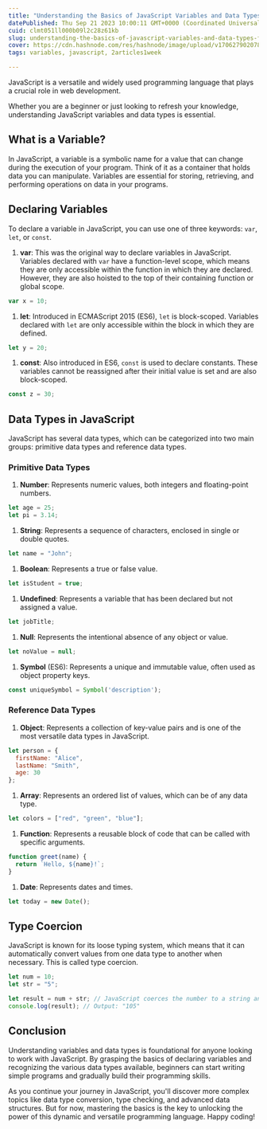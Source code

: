 ```yaml
---
title: "Understanding the Basics of JavaScript Variables and Data Types for Beginners"
datePublished: Thu Sep 21 2023 10:00:11 GMT+0000 (Coordinated Universal Time)
cuid: clmt051ll000b09l2c28z61kb
slug: understanding-the-basics-of-javascript-variables-and-data-types-for-beginners
cover: https://cdn.hashnode.com/res/hashnode/image/upload/v1706279020788/d413825f-390b-48db-99df-d23ecdbe75fa.png
tags: variables, javascript, 2articles1week

---
```


JavaScript is a versatile and widely used programming language that plays a crucial role in web development.

Whether you are a beginner or just looking to refresh your knowledge, understanding JavaScript variables and data types is essential.

## What is a Variable?

In JavaScript, a variable is a symbolic name for a value that can change during the execution of your program. Think of it as a container that holds data you can manipulate. Variables are essential for storing, retrieving, and performing operations on data in your programs.

## Declaring Variables

To declare a variable in JavaScript, you can use one of three keywords: `var`, `let`, or `const`.

1. **var**: This was the original way to declare variables in JavaScript. Variables declared with `var` have a function-level scope, which means they are only accessible within the function in which they are declared. However, they are also hoisted to the top of their containing function or global scope.
    

```javascript
var x = 10;
```

1. **let**: Introduced in ECMAScript 2015 (ES6), `let` is block-scoped. Variables declared with `let` are only accessible within the block in which they are defined.
    

```javascript
let y = 20;
```

1. **const**: Also introduced in ES6, `const` is used to declare constants. These variables cannot be reassigned after their initial value is set and are also block-scoped.
    

```javascript
const z = 30;
```

## Data Types in JavaScript

JavaScript has several data types, which can be categorized into two main groups: primitive data types and reference data types.

### Primitive Data Types

1. **Number**: Represents numeric values, both integers and floating-point numbers.
    

```javascript
let age = 25;
let pi = 3.14;
```

1. **String**: Represents a sequence of characters, enclosed in single or double quotes.
    

```javascript
let name = "John";
```

1. **Boolean**: Represents a true or false value.
    

```javascript
let isStudent = true;
```

1. **Undefined**: Represents a variable that has been declared but not assigned a value.
    

```javascript
let jobTitle;
```

1. **Null**: Represents the intentional absence of any object or value.
    

```javascript
let noValue = null;
```

1. **Symbol** (ES6): Represents a unique and immutable value, often used as object property keys.
    

```javascript
const uniqueSymbol = Symbol('description');
```

### Reference Data Types

1. **Object**: Represents a collection of key-value pairs and is one of the most versatile data types in JavaScript.
    

```javascript
let person = {
  firstName: "Alice",
  lastName: "Smith",
  age: 30
};
```

1. **Array**: Represents an ordered list of values, which can be of any data type.
    

```javascript
let colors = ["red", "green", "blue"];
```

1. **Function**: Represents a reusable block of code that can be called with specific arguments.
    

```javascript
function greet(name) {
  return `Hello, ${name}!`;
}
```

1. **Date**: Represents dates and times.
    

```javascript
let today = new Date();
```

## Type Coercion

JavaScript is known for its loose typing system, which means that it can automatically convert values from one data type to another when necessary. This is called type coercion.

```javascript
let num = 10;
let str = "5";

let result = num + str; // JavaScript coerces the number to a string and performs string concatenation.
console.log(result); // Output: "105"
```

## Conclusion

Understanding variables and data types is foundational for anyone looking to work with JavaScript. By grasping the basics of declaring variables and recognizing the various data types available, beginners can start writing simple programs and gradually build their programming skills.

As you continue your journey in JavaScript, you'll discover more complex topics like data type conversion, type checking, and advanced data structures. But for now, mastering the basics is the key to unlocking the power of this dynamic and versatile programming language. Happy coding!